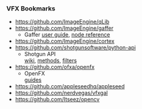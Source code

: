 ### VFX Bookmarks
- https://github.com/ImageEngine/qLib  
- https://github.com/ImageEngine/gaffer  
  - Gaffer
    [user guide](http://imageengine.github.io/gaffer/resources/documents/latest/GafferUserGuide.pdf),
    [node reference](http://imageengine.github.io/gaffer/resources/documents/latest/GafferNodeReference.pdf)  
- https://github.com/ImageEngine/cortex  
- https://github.com/shotgunsoftware/python-api  
  - Shotgun API  
    [wiki](https://github.com/shotgunsoftware/python-api/wiki),
    [methods](https://github.com/shotgunsoftware/python-api/wiki/Reference%3A-Methods),
    [filters](https://github.com/shotgunsoftware/python-api/wiki/Reference%3A-Filter-Syntax)  
- https://github.com/ofxa/openfx  
  - OpenFX  
    [guides](https://github.com/ofxa/openfx/tree/master/Guide/Doc)  
- https://github.com/appleseedhq/appleseed  
- https://github.com/nerdvegas/vfxgal  
- https://github.com/Itseez/opencv  
